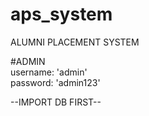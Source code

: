 # aps_system
ALUMNI PLACEMENT SYSTEM

#ADMIN <br>
username: 'admin' <br>
password: 'admin123' <br>

--IMPORT DB FIRST--
